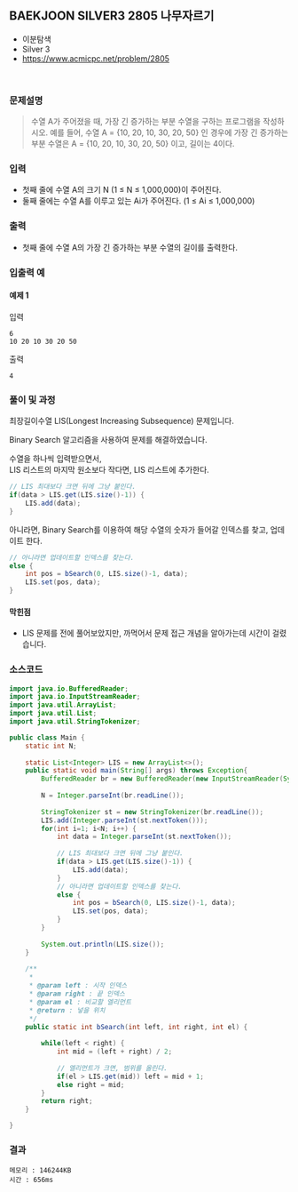 ## BAEKJOON SILVER3 2805 나무자르기
- 이분탐색
- Silver 3
- https://www.acmicpc.net/problem/2805
<br>

### 문제설명

> 수열 A가 주어졌을 때, 가장 긴 증가하는 부분 수열을 구하는 프로그램을 작성하시오.
예를 들어, 수열 A = {10, 20, 10, 30, 20, 50} 인 경우에 가장 긴 증가하는 부분 수열은 A = {10, 20, 10, 30, 20, 50} 이고, 길이는 4이다.


### 입력
- 첫째 줄에 수열 A의 크기 N (1 ≤ N ≤ 1,000,000)이 주어진다.
- 둘째 줄에는 수열 A를 이루고 있는 Ai가 주어진다. (1 ≤ Ai ≤ 1,000,000)

### 출력
- 첫째 줄에 수열 A의 가장 긴 증가하는 부분 수열의 길이를 출력한다.

### 입출력 예

#### 예제 1
입력

```
6
10 20 10 30 20 50
```
출력

```
4
```

### 풀이 및 과정

최장길이수열 LIS(Longest Increasing Subsequence) 문제입니다.

Binary Search 알고리즘을 사용하여 문제를 해결하였습니다.

수열을 하나씩 입력받으면서, <br>
LIS 리스트의 마지막 원소보다 작다면, LIS 리스트에 추가한다.

```java
// LIS 최대보다 크면 뒤에 그냥 붙인다.
if(data > LIS.get(LIS.size()-1)) {
	LIS.add(data);
}
```

아니라면, Binary Search를 이용하여 해당 수열의 숫자가 들어갈 인덱스를 찾고, 업데이트 한다.

```java
// 아니라면 업데이트할 인덱스를 찾는다.
else {
	int pos = bSearch(0, LIS.size()-1, data);
	LIS.set(pos, data);
}
```

#### 막힌점
- LIS 문제를 전에 풀어보았지만, 까먹어서 문제 접근 개념을 알아가는데 시간이 걸렸습니다.

### 소스코드
```java
import java.io.BufferedReader;
import java.io.InputStreamReader;
import java.util.ArrayList;
import java.util.List;
import java.util.StringTokenizer;

public class Main {
	static int N;
	
	static List<Integer> LIS = new ArrayList<>();
 	public static void main(String[] args) throws Exception{
		BufferedReader br = new BufferedReader(new InputStreamReader(System.in));
		
		N = Integer.parseInt(br.readLine());
		
		StringTokenizer st = new StringTokenizer(br.readLine());
		LIS.add(Integer.parseInt(st.nextToken()));
		for(int i=1; i<N; i++) {
			int data = Integer.parseInt(st.nextToken());
			
			// LIS 최대보다 크면 뒤에 그냥 붙인다.
			if(data > LIS.get(LIS.size()-1)) {
				LIS.add(data);
			}
			// 아니라면 업데이트할 인덱스를 찾는다.
			else {
				int pos = bSearch(0, LIS.size()-1, data);
				LIS.set(pos, data);
			}
		}
		
		System.out.println(LIS.size());
	}
 	
 	/**
 	 * 
 	 * @param left : 시작 인덱스
 	 * @param right : 끝 인덱스
 	 * @param el : 비교할 엘리먼트
 	 * @return : 넣을 위치
 	 */
 	public static int bSearch(int left, int right, int el) {
 		
 		while(left < right) {
 			int mid = (left + right) / 2;
 			
 			// 엘리먼트가 크면, 범위를 올린다.
 			if(el > LIS.get(mid)) left = mid + 1;
 			else right = mid;
 		}
 		return right;
 	}

}
```

### 결과
```
메모리 : 146244KB
시간 : 656ms
```
